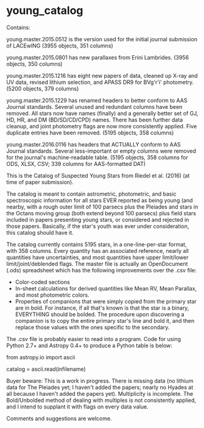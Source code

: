 # young_catalog 

Contains:

young.master.2015.0512 is the version used for the initial journal submission of LACEwING (3955 objects, 351 columns)

young.master.2015.0801 has new parallaxes from Erini Lambrides. (3956 objects, 350 columns)

young.master.2015.1216 has eight new papers of data, cleaned up X-ray and UV data, revised lithium selection, and APASS DR9 for BVg'r'i' photometry. (5200 objects, 379 columns)

young.master.2015.1229 has renamed headers to better conform to AAS Journal standards. Several unused and redundant columns have been removed. All stars now have names (finally) and a generally better set of GJ, HD, HR, and DM (BD/SD/CD/CPD) names. There has been further data cleanup, and joint photometry flags are now more consistently applied. Five duplicate entries have been removed. (5195 objects, 358 columns)

young.master.2016.0116 has headers that ACTUALLY conform to AAS Journal standards. Several less-important or empty columns were removed for the journal's machine-readable table. (5195 objects, 358 columns for ODS, XLSX, CSV; 339 columns for AAS-formatted DAT)

This is the Catalog of Suspected Young Stars from Riedel et al. (2016) (at time of paper submission).

The catalog is meant to contain astrometric, photometric, and basic spectroscopic information for all stars EVER reported as being young (and nearby, with a rough outer limit of 100 parsecs plus the Pleiades and stars in the Octans moving group (both extend beyond 100 parsecs) plus field stars included in papers presenting young stars, or considered and rejected in those papers. Basically, if the star's youth was ever under consideration, this catalog should have it.

The catalog currently contains 5195 stars, in a one-line-per-star format, with 358 columns. Every quantity has an associated reference, nearly all quantities have uncertainties, and most quantities have upper limit/lower limit/joint/deblended flags. The master file is actually an OpenDocument (.ods) spreadsheet which has the following improvements over the .csv file:
* Color-coded sections
* In-sheet calculations for derived quantities like Mean RV, Mean Parallax, and most photometric colors.
* Properties of companions that were simply copied from the primary star are in bold. For instance, if all that's known is that the star is a binary, EVERYTHING should be bolded. The procedure upon discovering a companion is to copy the entire primary star's line and bold it, and then replace those values with the ones specific to the secondary.

The .csv file is probably easier to read into a program. Code for using Python 2.7+ and Astropy 0.4+ to produce a Python table is below:

from astropy.io import ascii

catalog = ascii.read(infilename)


Buyer beware: This is a work in progress. There is missing data (no lithium data for The Pleiades yet; I haven't added the papers; nearly no Hyades at all because I haven't added the papers yet). Multiplicity is incomplete. The Bold/Unbolded method of dealing with multiples is not consistently applied, and I intend to supplant it with flags on every data value.

Comments and suggestions are welcome.
